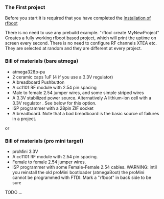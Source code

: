 ### The First project

Before you start it is required that you have completed the
[Installation of rfboot](Installation)

There is no need to use any prebuild example.
"rftool create MyNewProject"
Creates a fully working rfboot based project, which will print the uptime on screen
every second. There is no need to configure RF channels XTEA etc. They are selected at
random and they are different at every project.

### Bill of materials (bare atmega)
- atmega328p-pu
- 2 ceramic caps 1uF (4 if you use a 3.3V regulator)
- A breadboard Pushbutton
- A cc1101 RF module with 2.54 pin spacing
- Male to female 2.54 jumper wires, and some simple striped wires
- A 3.3V stabilized power source. Alternatively A lithium-ion cell with a 3.3V regulator
. See below for this option.
- ISP programmer with a 28pin ZIF socket
- A breadboard. Note that a bad breadboard is the basic source of failures in a project.

or

### Bill of materials (pro mini target)
- proMini 3.3V
- A cc1101 RF module with 2.54 pin spacing.
- Female to female 2.54 jumper wires.
- ISP programmer with some Female-Female 2.54 cables.
WARNING: intil you reinstall the old proMini bootloader (atmegaBoot) the proMini
cannot be programmed with FTDI. Mark a "rfboot" in back side to be sure

TODO ...
